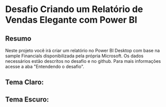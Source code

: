 # Desafio Criando um Relatório de Vendas Elegante com Power BI

## Resumo

Neste projeto você irá criar um relatório no Power BI Desktop com base na sample Financials disponibilizada pela própria Microsoft. Os dados necessários estão descritos no desafio e no github. Para mais informações acesse a aba "Entendendo o desafio".

## Tema Claro:


## Tema Escuro:
